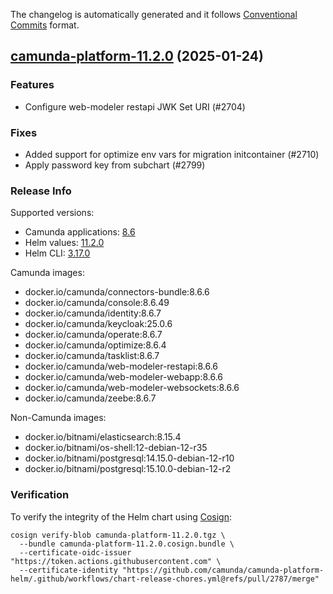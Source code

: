The changelog is automatically generated and it follows [Conventional Commits](https://www.conventionalcommits.org/en/v1.0.0/) format.

## [camunda-platform-11.2.0](https://github.com/camunda/camunda-platform-helm/releases/tag/camunda-platform-11.2.0) (2025-01-24)

### Features

- Configure web-modeler restapi JWK Set URI (#2704)

### Fixes

- Added support for optimize env vars for migration initcontainer (#2710)
- Apply password key from subchart (#2799)

<!-- generated by git-cliff -->
### Release Info

Supported versions:

- Camunda applications: [8.6](https://github.com/camunda/camunda-platform/releases?q=tag%3A8.6&expanded=true)
- Helm values: [11.2.0](https://artifacthub.io/packages/helm/camunda/camunda-platform/11.2.0#parameters)
- Helm CLI: [3.17.0](https://github.com/helm/helm/releases/tag/v3.17.0)

Camunda images:

- docker.io/camunda/connectors-bundle:8.6.6
- docker.io/camunda/console:8.6.49
- docker.io/camunda/identity:8.6.7
- docker.io/camunda/keycloak:25.0.6
- docker.io/camunda/operate:8.6.7
- docker.io/camunda/optimize:8.6.4
- docker.io/camunda/tasklist:8.6.7
- docker.io/camunda/web-modeler-restapi:8.6.6
- docker.io/camunda/web-modeler-webapp:8.6.6
- docker.io/camunda/web-modeler-websockets:8.6.6
- docker.io/camunda/zeebe:8.6.7

Non-Camunda images:

- docker.io/bitnami/elasticsearch:8.15.4
- docker.io/bitnami/os-shell:12-debian-12-r35
- docker.io/bitnami/postgresql:14.15.0-debian-12-r10
- docker.io/bitnami/postgresql:15.10.0-debian-12-r2

### Verification

To verify the integrity of the Helm chart using [Cosign](https://docs.sigstore.dev/signing/quickstart/):

```shell
cosign verify-blob camunda-platform-11.2.0.tgz \
  --bundle camunda-platform-11.2.0.cosign.bundle \
  --certificate-oidc-issuer "https://token.actions.githubusercontent.com" \
  --certificate-identity "https://github.com/camunda/camunda-platform-helm/.github/workflows/chart-release-chores.yml@refs/pull/2787/merge"
```
